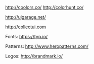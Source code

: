 http://coolors.co/
http://colorhunt.co/

http://uigarage.net/

http://collectui.com


Fonts:
https://typ.io/


Patterns:
http://www.heropatterns.com/

Logos:
http://brandmark.io/

